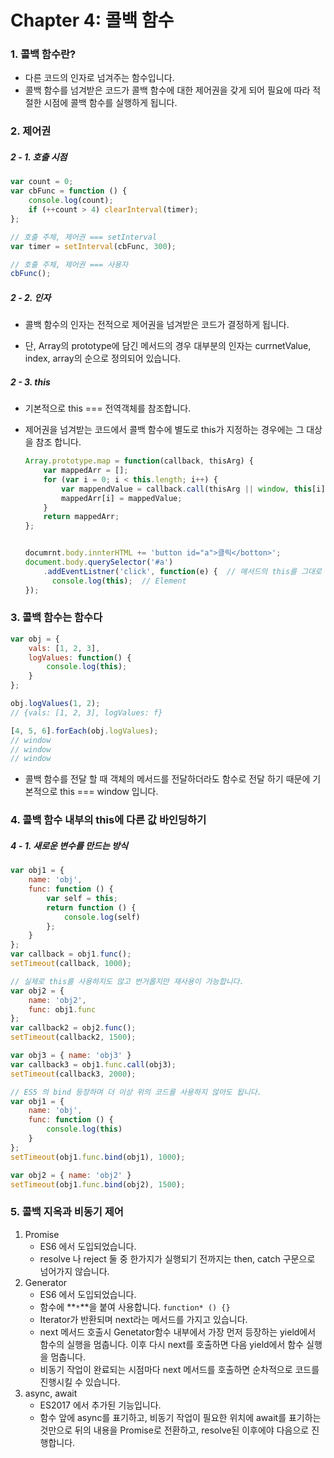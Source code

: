 # Chapter 4: 콜백 함수



### 1. 콜백 함수란?

- 다른 코드의 인자로 넘겨주는 함수입니다.
- 콜백 함수를 넘겨받은 코드가 콜백 함수에 대한 제어권을 갖게 되어 필요에 따라 적절한 시점에 콜백 함수를 실행하게 됩니다.





### 2. 제어권

##### 2 - 1. 호출 시점

```javascript
var count = 0;
var cbFunc = function () {
    console.log(count);
    if (++count > 4) clearInterval(timer);
};

// 호출 주체, 제어권 === setInterval
var timer = setInterval(cbFunc, 300);

// 호출 주체, 제어권 === 사용자
cbFunc();
```



##### 2 - 2. 인자

- 콜백 함수의 인자는 전적으로 제어권을 넘겨받은 코드가 결정하게 됩니다.

- 단, Array의 prototype에 담긴 메서드의 경우 대부분의 인자는 currnetValue, index, array의 순으로 정의되어 있습니다.



##### 2 - 3. this

- 기본적으로 this === 전역객체를 참조합니다.

- 제어권을 넘겨받는 코드에서 콜백 함수에 별도로 this가 지정하는 경우에는 그 대상을 참조 합니다.

  ```javascript
  Array.prototype.map = function(callback, thisArg) {
      var mappedArr = [];
      for (var i = 0; i < this.length; i++) {
          var mappendValue = callback.call(thisArg || window, this[i], i, this);
          mappedArr[i] = mappedValue;
      }
      return mappedArr;
  };
  
  
  documrnt.body.innterHTML += 'button id="a">클릭</botton>';
  document.body.querySelector('#a')
      .addEventListner('click', function(e) {  // 메서드의 this를 그대로 넘기도록 정의되어 있습니다.
      	console.log(this);  // Element
  });
  ```





### 3. 콜백 함수는 함수다

```javascript
var obj = {
    vals: [1, 2, 3],
    logValues: function() {
        console.log(this);
    }
};

obj.logValues(1, 2);
// {vals: [1, 2, 3], logValues: f}

[4, 5, 6].forEach(obj.logValues);
// window
// window
// window
```

- 콜백 함수를 전달 할 때 객체의 메서드를 전달하더라도 함수로 전달 하기 때문에 기본적으로 this === window 입니다.





### 4. 콜백 함수 내부의 this에 다른 값 바인딩하기

##### 4 - 1. 새로운 변수를 만드는 방식

```javascript
var obj1 = {
    name: 'obj', 
    func: function () {
        var self = this;
        return function () {
            console.log(self)
        };
    }
};
var callback = obj1.func();
setTimeout(callback, 1000);

// 실제로 this를 사용하지도 않고 번거롭지만 재사용이 가능합니다.
var obj2 = {
    name: 'obj2',
    func: obj1.func
};
var callback2 = obj2.func();
setTimeout(callback2, 1500);

var obj3 = { name: 'obj3' }
var callback3 = obj1.func.call(obj3);
setTimeout(callback3, 2000);

// ES5 의 bind 등장하며 더 이상 위의 코드를 사용하지 않아도 됩니다.
var obj1 = {
    name: 'obj', 
    func: function () {
        console.log(this)
    }
};
setTimeout(obj1.func.bind(obj1), 1000);

var obj2 = { name: 'obj2' }
setTimeout(obj1.func.bind(obj2), 1500);
```





### 5. 콜백 지옥과 비동기 제어

1. Promise
   - ES6 에서 도입되었습니다.
   - resolve 나 reject 둘 중 한가지가 실행되기 전까지는 then, catch 구문으로 넘어가지 않습니다.
2. Generator
   - ES6 에서 도입되었습니다.
   - 함수에 **`*`**을 붙여 사용합니다. `function* () {}`
   - Iterator가 반환되며 next라는 메서드를 가지고 있습니다.
   - next 메서드 호출시 Genetator함수 내부에서 가장 먼저 등장하는 yield에서 함수의 실행을 멈춥니다. 이후 다시 next를 호출하면 다음 yield에서 함수 실행을 멈춥니다.
   - 비동기 작업이 완료되는 시점마다 next 메서드를 호출하면 순차적으로 코드를 진행시킬 수 있습니다.
3. async, await
   - ES2017 에서 추가된 기능입니다.
   - 함수 앞에 async를 표기하고, 비동기 작업이 필요한 위치에 await를 표기하는 것만으로 뒤의 내용을 Promise로 전환하고, resolve된 이후에야 다음으로 진행합니다.